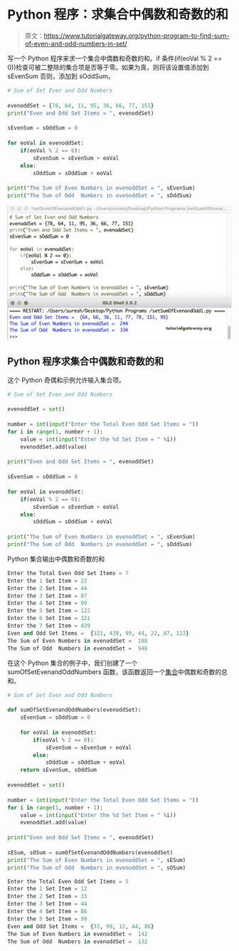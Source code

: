 # Python 程序：求集合中偶数和奇数的和

> 原文：<https://www.tutorialgateway.org/python-program-to-find-sum-of-even-and-odd-numbers-in-set/>

写一个 Python 程序来求一个集合中偶数和奇数的和。if 条件(if(eoVal % 2 == 0))检查可被二整除的集合项是否等于零。如果为真，则将该设置值添加到 sEvenSum 否则，添加到 sOddSum。

```py
# Sum of Set Even and Odd Numbers

evenoddSet = {78, 64, 11, 95, 36, 66, 77, 151}
print("Even and Odd Set Items = ", evenoddSet)

sEvenSum = sOddSum = 0

for eoVal in evenoddSet:
    if(eoVal % 2 == 0):
        sEvenSum = sEvenSum + eoVal
    else:
        sOddSum = sOddSum + eoVal

print("The Sum of Even Numbers in evenoddSet = ", sEvenSum)
print("The Sum of Odd  Numbers in evenoddSet = ", sOddSum)
```

![Python Program to Find Sum of Even and Odd in Set 1](img/7fffc4debc8988169792a3a42d24d1e1.png)

## Python 程序求集合中偶数和奇数的和

这个 Python 奇偶和示例允许输入集合项。

```py
# Sum of Set Even and Odd Numbers

evenoddSet = set()

number = int(input("Enter the Total Even Odd Set Items = "))
for i in range(1, number + 1):
    value = int(input("Enter the %d Set Item = " %i))
    evenoddSet.add(value)

print("Even and Odd Set Items = ", evenoddSet)

sEvenSum = sOddSum = 0

for eoVal in evenoddSet:
    if(eoVal % 2 == 0):
        sEvenSum = sEvenSum + eoVal
    else:
        sOddSum = sOddSum + eoVal

print("The Sum of Even Numbers in evenoddSet = ", sEvenSum)
print("The Sum of Odd  Numbers in evenoddSet = ", sOddSum)
```

Python 集合输出中偶数和奇数的和

```py
Enter the Total Even Odd Set Items = 7
Enter the 1 Set Item = 22
Enter the 2 Set Item = 44
Enter the 3 Set Item = 87
Enter the 4 Set Item = 99
Enter the 5 Set Item = 122
Enter the 6 Set Item = 321
Enter the 7 Set Item = 439
Even and Odd Set Items =  {321, 439, 99, 44, 22, 87, 122}
The Sum of Even Numbers in evenoddSet =  188
The Sum of Odd  Numbers in evenoddSet =  946
```

在这个 Python 集合的例子中，我们创建了一个 sumOfSetEvenandOddNumbers 函数，该函数返回一个[集合](https://www.tutorialgateway.org/python-set/)中偶数和奇数的总和。

```py
# Sum of Set Even and Odd Numbers

def sumOfSetEvenandOddNumbers(evenoddSet):
    sEvenSum = sOddSum = 0

    for eoVal in evenoddSet:
        if(eoVal % 2 == 0):
            sEvenSum = sEvenSum + eoVal
        else:
            sOddSum = sOddSum + eoVal
    return sEvenSum, sOddSum

evenoddSet = set()

number = int(input("Enter the Total Even Odd Set Items = "))
for i in range(1, number + 1):
    value = int(input("Enter the %d Set Item = " %i))
    evenoddSet.add(value)

print("Even and Odd Set Items = ", evenoddSet)

sESum, sOSum = sumOfSetEvenandOddNumbers(evenoddSet)
print("The Sum of Even Numbers in evenoddSet = ", sESum)
print("The Sum of Odd  Numbers in evenoddSet = ", sOSum)
```

```py
Enter the Total Even Odd Set Items = 5
Enter the 1 Set Item = 12
Enter the 2 Set Item = 33
Enter the 3 Set Item = 44
Enter the 4 Set Item = 86
Enter the 5 Set Item = 99
Even and Odd Set Items =  {33, 99, 12, 44, 86}
The Sum of Even Numbers in evenoddSet =  142
The Sum of Odd  Numbers in evenoddSet =  132
```
